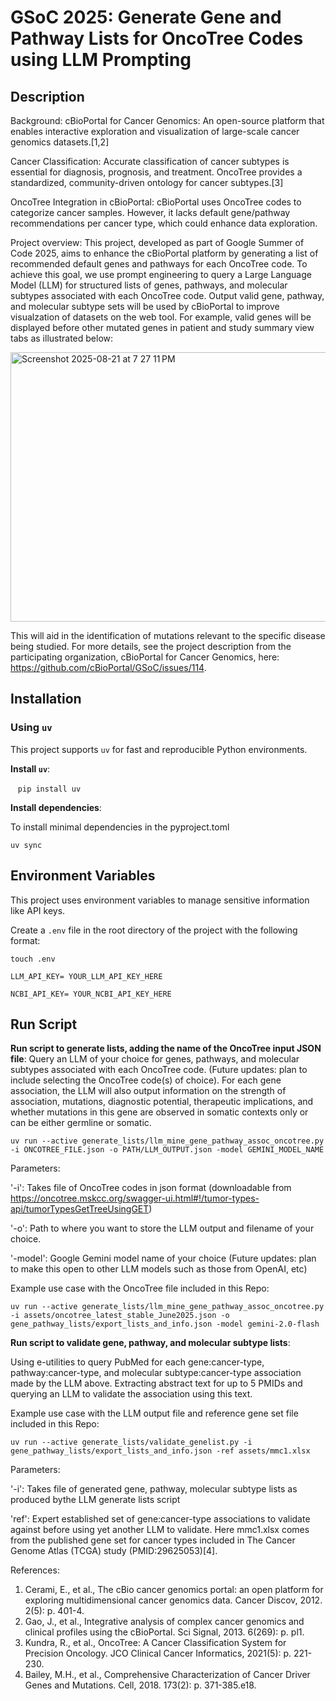 
# GSoC 2025: Generate Gene and Pathway Lists for OncoTree Codes using LLM Prompting

## Description
Background:
cBioPortal for Cancer Genomics: An open-source platform that enables interactive exploration and visualization of large-scale cancer genomics datasets.[1,2]

Cancer Classification: Accurate classification of cancer subtypes is essential for diagnosis, prognosis, and treatment. OncoTree provides a standardized, community-driven ontology for cancer subtypes.[3]

OncoTree Integration in cBioPortal: cBioPortal uses OncoTree codes to categorize cancer samples. However, it lacks default gene/pathway recommendations per cancer type, which could enhance data exploration.


Project overview:
This project, developed as part of Google Summer of Code 2025, aims to enhance the cBioPortal platform by generating a list of recommended default genes and pathways for each OncoTree code. To achieve this goal, we use prompt engineering to query a Large Language Model (LLM) for structured lists of genes, pathways, and molecular subtypes associated with each OncoTree code. Output valid gene, pathway, and molecular subtype sets will be used by cBioPortal to improve visualzation of datasets on the web tool. For example, valid genes will be displayed before other mutated genes in patient and study summary view tabs as illustrated below:

<img width="662" height="431" alt="Screenshot 2025-08-21 at 7 27 11 PM" src="https://github.com/user-attachments/assets/ea39cdee-1d60-4510-8e67-86093ed8bd35" />

This will aid in the identification of mutations relevant to the specific disease being studied.
For more details, see the project description from the participating organization, cBioPortal for Cancer Genomics, here: https://github.com/cBioPortal/GSoC/issues/114. 


## Installation

### Using `uv`

This project supports `uv` for fast and reproducible Python environments.


**Install `uv`**:

   ```pip install uv```

**Install dependencies**:

To install minimal dependencies in the pyproject.toml 

```uv sync```


## Environment Variables

This project uses environment variables to manage sensitive information like API keys.

Create a `.env` file in the root directory of the project with the following format:

```touch .env```

```LLM_API_KEY= YOUR_LLM_API_KEY_HERE```

```NCBI_API_KEY= YOUR_NCBI_API_KEY_HERE```

## Run Script

**Run script to generate lists, adding the name of the OncoTree input JSON file**:
Query an LLM of your choice for genes, pathways, and molecular subtypes associated with each OncoTree code. (Future updates: plan to include selecting the OncoTree code(s) of choice).
For each gene association, the LLM will also output information on the strength of association, mutations, diagnostic potential, therapeutic implications, and whether mutations in this gene are observed in somatic contexts only or can be either germline or somatic.

```uv run --active generate_lists/llm_mine_gene_pathway_assoc_oncotree.py -i ONCOTREE_FILE.json -o PATH/LLM_OUTPUT.json -model GEMINI_MODEL_NAME```

Parameters: 

'-i': Takes file of OncoTree codes in json format (downloadable from https://oncotree.mskcc.org/swagger-ui.html#!/tumor-types-api/tumorTypesGetTreeUsingGET)

'-o': Path to where you want to store the LLM output and filename of your choice.

'-model': Google Gemini model name of your choice (Future updates: plan to make this open to other LLM models such as those from OpenAI, etc)

Example use case with the OncoTree file included in this Repo:

```uv run --active generate_lists/llm_mine_gene_pathway_assoc_oncotree.py -i assets/oncotree_latest_stable_June2025.json -o gene_pathway_lists/export_lists_and_info.json -model gemini-2.0-flash```


**Run script to validate gene, pathway, and molecular subtype lists**:

Using e-utilities to query PubMed for each gene:cancer-type, pathway:cancer-type, and molecular subtype:cancer-type association made by the LLM above. Extracting abstract text for up to 5 PMIDs and querying an LLM to validate the association using this text.

Example use case with the LLM output file and reference gene set file included in this Repo:

```uv run --active generate_lists/validate_genelist.py -i gene_pathway_lists/export_lists_and_info.json -ref assets/mmc1.xlsx```

Parameters: 

'-i': Takes file of generated gene, pathway, molecular subtype lists as produced bythe LLM generate lists script

'ref': Expert established set of gene:cancer-type associations to validate against before using yet another LLM to validate. Here mmc1.xlsx comes from the published gene set for cancer types included in The Cancer Genome Atlas (TCGA) study (PMID:29625053)[4].


References:
1.	Cerami, E., et al., The cBio cancer genomics portal: an open platform for exploring multidimensional cancer genomics data. Cancer Discov, 2012. 2(5): p. 401-4.
2.	Gao, J., et al., Integrative analysis of complex cancer genomics and clinical profiles using the cBioPortal. Sci Signal, 2013. 6(269): p. pl1.
3.	Kundra, R., et al., OncoTree: A Cancer Classification System for Precision Oncology. JCO Clinical Cancer Informatics, 2021(5): p. 221-230.
4.	Bailey, M.H., et al., Comprehensive Characterization of Cancer Driver Genes and Mutations. Cell, 2018. 173(2): p. 371-385.e18.


